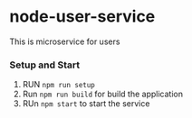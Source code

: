 # node-user-service
This is microservice for users

### Setup and Start 

1. RUN `npm run setup`
1. Run `npm run build` for build the application
2. RUn `npm start` to start the service